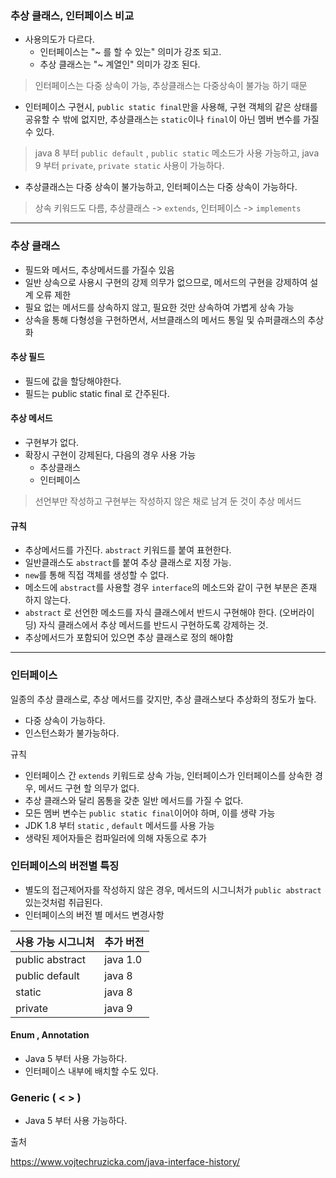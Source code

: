 ### 추상 클래스, 인터페이스 비교

- 사용의도가 다르다.
    - 인터페이스는 "~ 를 할 수 있는" 의미가 강조 되고.
    - 추상 클래스는 "~ 계열인" 의미가 강조 된다.
> 인터페이스는 다중 상속이 가능, 추상클래스는 다중상속이 불가능 하기 때문
- 인터페이스 구현시, ```public static final```만을 사용해, 구현 객체의 같은 상태를 공유할 수 밖에 없지만, 추상클래스는 ```static```이나 ```final```이 아닌 멤버 변수를 가질 수 있다.
> java 8 부터 `public default` , `public static` 메소드가 사용 가능하고, 
> java 9 부터 `private`, `private static` 사용이 가능하다.
- 추상클래스는 다중 상속이 불가능하고, 인터페이스는 다중 상속이 가능하다.
> 상속 키워드도 다름, 추상클래스 -> ```extends```,  인터페이스 -> ```implements```

----

### 추상 클래스
- 필드와 메서드, 추상메서드를 가질수 있음
- 일반 상속으로 사용시 구현의 강제 의무가 없으므로, 메서드의 구현을 강제하여 설계 오류 제한
- 필요 없는 메서드를 상속하지 않고, 필요한 것만 상속하여 가볍게 상속 가능
- 상속을 통해 다형성을 구현하면서, 서브클래스의 메서드 통일 및 슈퍼클래스의 추상화

#### 추상 필드
- 필드에 값을 할당해야한다.
- 필드는 public static final 로 간주된다.

#### 추상 메서드
- 구현부가 없다.
- 확장시 구현이 강제된다, 다음의 경우 사용 가능
    - 추상클래스
    - 인터페이스

> 선언부만 작성하고 구현부는 작성하지 않은 채로 남겨 둔 것이 추상 메서드

#### 규칙 
- 추상메서드를 가진다. `abstract` 키워드를 붙여 표현한다.
- 일반클래스도 `abstract`를 붙여 추상 클래스로 지정 가능.
- `new`를 통해 직접 객체를 생성할 수 없다.
- 메소드에 `abstract`를 사용할 경우 `interface`의 메소드와 같이 구현 부분은 존재 하지 않는다.
- `abstract` 로 선언한 메소드를 자식 클래스에서 반드시 구현해야 한다. (오버라이딩) 자식 클래스에서 추상 메서드를 반드시 구현하도록 강제하는 것.
- 추상메서드가 포함되어 있으면 추상 클래스로 정의 해야함

 
----

### 인터페이스
일종의 추상 클래스로, 추상 메서드를 갖지만, 추상 클래스보다 추상화의 정도가 높다.

- 다중 상속이 가능하다.
- 인스턴스화가 불가능하다.

규칙
- 인터페이스 간 `extends` 키워드로 상속 가능, 인터페이스가 인터페이스를 상속한 경우, 메서드 구현 할 의무가 없다.
- 추상 클래스와 달리 몸통을 갖춘 일반 메서드를 가질 수 없다.
- 모든 멤버 변수는 ```public static final```이어야 하며, 이를 생략 가능
- JDK 1.8 부터 `static` , `default` 메서드를 사용 가능
- 생략된 제어자들은 컴파일러에 의해 자동으로 추가

### 인터페이스의 버전별 특징
- 별도의 접근제어자를 작성하지 않은 경우, 메서드의 시그니처가 `public abstract` 있는것처럼 취급된다.
- 인터페이스의 버전 별 메서드 변경사항

| 사용 가능 시그니처      | 추가 버전    |
|-----------------|----------|
| public abstract | java 1.0 |
| public default  | java 8   |
| static   | java 8   |
| private  | java 9   |


#### Enum , Annotation
- Java 5 부터 사용 가능하다.
- 인터페이스 내부에 배치할 수도 있다.

### Generic ( < > )
- Java 5 부터 사용 가능하다.


출처

https://www.vojtechruzicka.com/java-interface-history/



